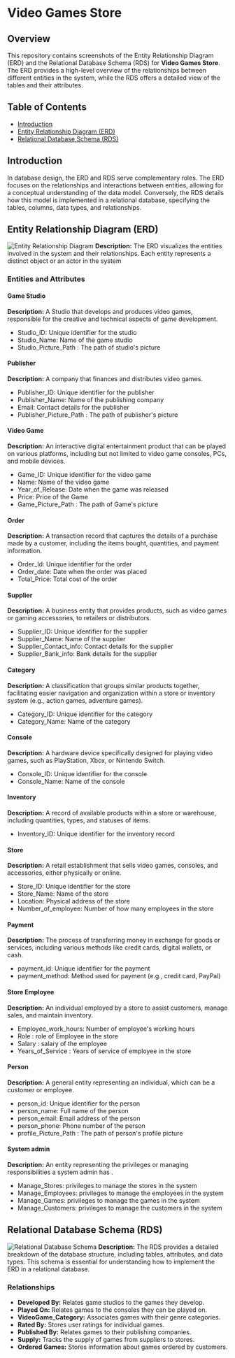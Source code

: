 # Video Games Store

## Overview
This repository contains screenshots of the Entity Relationship Diagram (ERD) and the Relational Database Schema (RDS) for **Video Games Store**. The ERD provides a high-level overview of the relationships between different entities in the system, while the RDS offers a detailed view of the tables and their attributes.

## Table of Contents
- [Introduction](#introduction)
- [Entity Relationship Diagram (ERD)](#entity-relationship-diagram-erd)
- [Relational Database Schema (RDS)](#relational-database-schema-rds)

## Introduction
In database design, the ERD and RDS serve complementary roles. The ERD focuses on the relationships and interactions between entities, allowing for a conceptual understanding of the data model. Conversely, the RDS details how this model is implemented in a relational database, specifying the tables, columns, data types, and relationships.

## Entity Relationship Diagram (ERD)
![Entity Relationship Diagram](Team5_FusionTech_ERD.svg)
**Description:** The ERD visualizes the entities involved in the system and their relationships. Each entity represents a distinct object or an actor in the system 

### Entities and Attributes

#### Game Studio
**Description:** A Studio that develops and produces video games, responsible for the creative and technical aspects of game development.
- Studio_ID: Unique identifier for the studio
- Studio_Name: Name of the game studio
- Studio_Picture_Path : The path of studio's picture 

#### Publisher
**Description:** A company that finances and distributes video games.
- Publisher_ID: Unique identifier for the publisher
- Publisher_Name: Name of the publishing company
- Email: Contact details for the publisher
- Publisher_Picture_Path : The path of publisher's picture 

#### Video Game
**Description:** An interactive digital entertainment product that can be played on various platforms, including but not limited to video game consoles, PCs, and mobile devices.
- Game_ID: Unique identifier for the video game
- Name: Name of the video game
- Year_of_Release: Date when the game was released
- Price: Price of the Game
- Game_Picture_Path : The path of Game's picture 



#### Order
**Description:** A transaction record that captures the details of a purchase made by a customer, including the items bought, quantities, and payment information.
- Order_Id: Unique identifier for the order
- Order_date: Date when the order was placed
- Total_Price: Total cost of the order



#### Supplier
**Description:** A business entity that provides products, such as video games or gaming accessories, to retailers or distributors.
- Supplier_ID: Unique identifier for the supplier
- Supplier_Name: Name of the supplier
- Supplier_Contact_info: Contact details for the supplier
- Supplier_Bank_info: Bank details for the supplier

#### Category
**Description:** A classification that groups similar products together, facilitating easier navigation and organization within a store or inventory system (e.g., action games, adventure games).
- Category_ID: Unique identifier for the category
- Category_Name: Name of the category

#### Console
**Description:** A hardware device specifically designed for playing video games, such as PlayStation, Xbox, or Nintendo Switch.
- Console_ID: Unique identifier for the console
- Console_Name: Name of the console


#### Inventory
**Description:** A record of available products within a store or warehouse, including quantities, types, and statuses of items.
- Inventory_ID: Unique identifier for the inventory record



#### Store
**Description:** A retail establishment that sells video games, consoles, and accessories, either physically or online.
- Store_ID: Unique identifier for the store
- Store_Name: Name of the store
- Location: Physical address of the store
- Number_of_employee: Number of how many employees in the store

#### Payment
**Description:** The process of transferring money in exchange for goods or services, including various methods like credit cards, digital wallets, or cash.
- payment_id: Unique identifier for the payment
- payment_method: Method used for payment (e.g., credit card, PayPal)


#### Store Employee
**Description:** An individual employed by a store to assist customers, manage sales, and maintain inventory.
- Employee_work_hours: Number of employee's working hours
- Role : role of Employee in the store 
- Salary : salary of the employee 
- Years_of_Service : Years of service of employee in the store 


#### Person
**Description:** A general entity representing an individual, which can be a customer or employee.
- person_id: Unique identifier for the person
- person_name: Full name of the person
- person_email: Email address of the person
- person_phone: Phone number of the person
- profile_Picture_Path : The path of person's profile picture 

#### System admin
**Description:** An entity representing the privileges or managing responsibilities a system admin has .
- Manage_Stores: privileges to manage the stores in the system  
- Manage_Employees: privileges to manage the employees in the system  
- Manage_Games: privileges to manage the games in the system  
- Manage_Customers: privileges to manage the customers in the system 


## Relational Database Schema (RDS)
![Relational Database Schema](Team5_FusionTech_RDS.svg)
**Description:** The RDS provides a detailed breakdown of the database structure, including tables, attributes, and data types. This schema is essential for understanding how to implement the ERD in a relational database.

### Relationships
- **Developed By:** Relates game studios to the games they develop.
- **Played On:** Relates games to the consoles they can be played on.
- **VideoGame_Category:** Associates games with their genre categories.
- **Rated By:** Stores user ratings for individual games.
- **Published By:** Relates games to their publishing companies.
- **Supply:** Tracks the supply of games from suppliers to stores.
- **Ordered Games:** Stores information about games ordered by customers.
